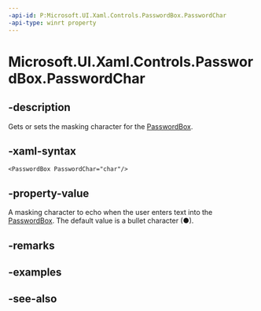 ```yaml
---
-api-id: P:Microsoft.UI.Xaml.Controls.PasswordBox.PasswordChar
-api-type: winrt property
---
```


<!-- Property syntax
public string PasswordChar { get;  set; }
-->

# Microsoft.UI.Xaml.Controls.PasswordBox.PasswordChar

## -description
Gets or sets the masking character for the [PasswordBox](passwordbox.md).

## -xaml-syntax
```xaml
<PasswordBox PasswordChar="char"/>
```


## -property-value
A masking character to echo when the user enters text into the [PasswordBox](passwordbox.md). The default value is a bullet character (●).

## -remarks

## -examples

## -see-also
